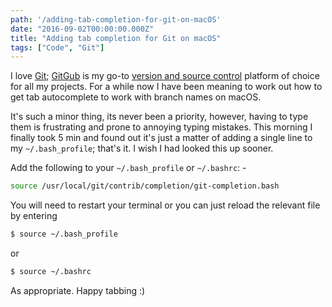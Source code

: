 ```yaml
---
path: '/adding-tab-completion-for-git-on-macOS'
date: "2016-09-02T00:00:00.000Z"
title: "Adding tab completion for Git on macOS"
tags: ["Code", "Git"]
---
```


I love [Git](https://git-scm.com/); [GitGub](https://github.com/) is my go-to [version and source control](https://en.wikipedia.org/wiki/Version_control) platform of choice for all my projects. For a while now I have been meaning to work out how to get tab autocomplete to work with branch names on macOS.

It's such a minor thing, its never been a priority, however, having to type them is frustrating and prone to annoying typing mistakes. This morning I finally took 5 min and found out it's just a matter of adding a single line to my `~/.bash_profile`; that's it. I wish I had looked this up sooner.

Add the following to your `~/.bash_profile` or `~/.bashrc`: -

```bash
source /usr/local/git/contrib/completion/git-completion.bash
```

You will need to restart your terminal or you can just reload the relevant file by entering

```bash
$ source ~/.bash_profile
```

or

```bash
$ source ~/.bashrc
```

As appropriate. Happy tabbing :)